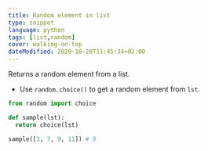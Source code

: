 ```yaml
---
title: Random element in list
type: snippet
language: python
tags: [list,random]
cover: walking-on-top
dateModified: 2020-10-28T11:45:34+02:00
---
```


Returns a random element from a list.

- Use `random.choice()` to get a random element from `lst`.

```py
from random import choice

def sample(lst):
  return choice(lst)
```

```py
sample([3, 7, 9, 11]) # 9
```
